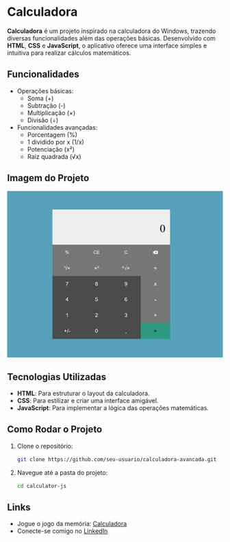 # Calculadora

**Calculadora** é um projeto inspirado na calculadora do Windows, trazendo diversas funcionalidades além das operações básicas. Desenvolvido com **HTML**, **CSS** e **JavaScript**, o aplicativo oferece uma interface simples e intuitiva para realizar cálculos matemáticos.

## Funcionalidades

- Operações básicas:
  - Soma (+)
  - Subtração (-)
  - Multiplicação (×)
  - Divisão (÷)
- Funcionalidades avançadas:
  - Porcentagem (%)
  - 1 dividido por x (1/x)
  - Potenciação (x²)
  - Raiz quadrada (√x)

## Imagem do Projeto

![Calculadora](./calculadora.jpg)

## Tecnologias Utilizadas

- **HTML**: Para estruturar o layout da calculadora.
- **CSS**: Para estilizar e criar uma interface amigável.
- **JavaScript**: Para implementar a lógica das operações matemáticas.

## Como Rodar o Projeto

1. Clone o repositório:
   ```bash
   git clone https://github.com/seu-usuario/calculadora-avancada.git
2. Navegue até a pasta do projeto:
    ```bash
    cd calculator-js

## Links

- Jogue o jogo da memória: [Calculadora](https://damilhome.github.io/calculator-js/)
- Conecte-se comigo no [LinkedIn](https://www.linkedin.com/in/danilo-almeida-milhome/)